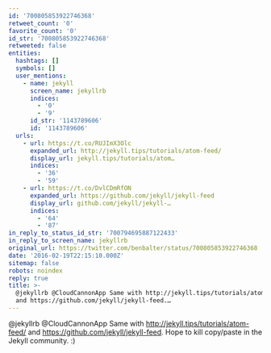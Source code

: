 ```yaml
---
id: '700805853922746368'
retweet_count: '0'
favorite_count: '0'
id_str: '700805853922746368'
retweeted: false
entities:
  hashtags: []
  symbols: []
  user_mentions:
    - name: jekyll
      screen_name: jekyllrb
      indices:
        - '0'
        - '9'
      id_str: '1143789606'
      id: '1143789606'
  urls:
    - url: https://t.co/RUJImX3Olc
      expanded_url: http://jekyll.tips/tutorials/atom-feed/
      display_url: jekyll.tips/tutorials/atom…
      indices:
        - '36'
        - '59'
    - url: https://t.co/DvlCDmRfON
      expanded_url: https://github.com/jekyll/jekyll-feed
      display_url: github.com/jekyll/jekyll-…
      indices:
        - '64'
        - '87'
in_reply_to_status_id_str: '700794695887122433'
in_reply_to_screen_name: jekyllrb
original_url: https://twitter.com/benbalter/status/700805853922746368
date: '2016-02-19T22:15:10.000Z'
sitemap: false
robots: noindex
reply: true
title: >-
  @jekyllrb @CloudCannonApp Same with http://jekyll.tips/tutorials/atom-feed/
  and https://github.com/jekyll/jekyll-feed.…
---
```


@jekyllrb @CloudCannonApp Same with http://jekyll.tips/tutorials/atom-feed/ and https://github.com/jekyll/jekyll-feed. Hope to kill copy/paste in the Jekyll community. :)